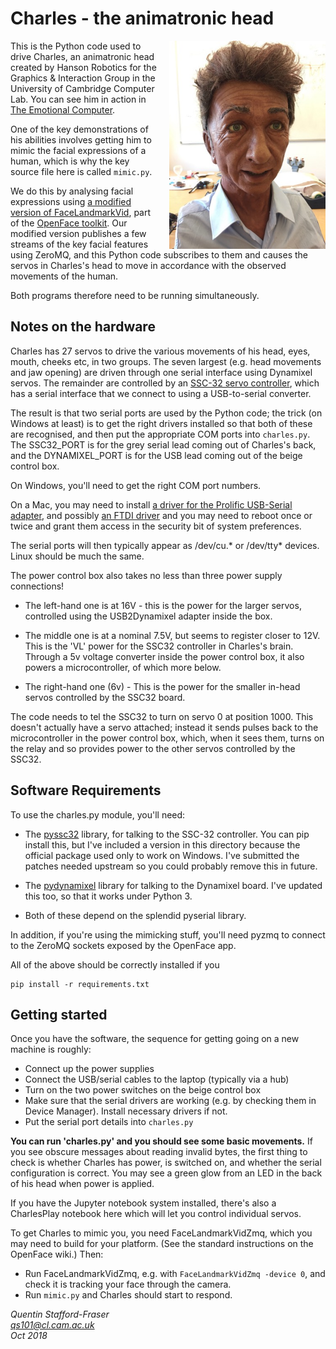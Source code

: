 # Charles - the animatronic head

<img src="charles.jpg" width="250" style="width: 250px; float:right; margin-left:20px;">

This is the Python code used to drive Charles, an animatronic head created by Hanson Robotics for the Graphics & Interaction Group in the University of Cambridge Computer Lab.  You can see him in action in [The Emotional Computer](http://www.sms.cam.ac.uk/media/1086225).

One of the key demonstrations of his abilities involves getting him to mimic the facial expressions of a human, which is why the key source file here is called `mimic.py`.  

We do this by analysing facial expressions using [a modified version of FaceLandmarkVid](https://github.com/quentinsf/OpenFace/tree/master/exe/FaceLandmarkVidZmq), part of the [OpenFace toolkit](https://github.com/TadasBaltrusaitis/OpenFace).  Our modified version publishes a few streams of the key facial features using ZeroMQ, and this Python code subscribes to them and causes the servos in Charles's head to move in accordance with the observed movements of the human.

Both programs therefore need to be running simultaneously.


##  Notes on the hardware

Charles has 27 servos to drive the various movements of his head, eyes, mouth, cheeks etc, in two groups.  The seven largest (e.g. head movements and jaw opening) are driven through one serial interface using Dynamixel servos.  The remainder are controlled by an [SSC-32 servo controller](http://www.lynxmotion.com/p-395-ssc-32-servo-controller.aspx), which has a serial interface that we connect to using a USB-to-serial converter.

The result is that two serial ports are used by the Python code; the trick (on Windows at least) is to get the right drivers installed so that both of these are recognised, and then put the appropriate COM ports into `charles.py`.  The SSC32_PORT is for the grey serial lead coming out of Charles's back, and the DYNAMIXEL_PORT is for the USB lead coming out of the beige control box.

On Windows, you'll need to get the right COM port numbers.

On a Mac, you may need to install [a driver for the Prolific USB-Serial adapter](http://www.prolific.com.tw/US/ShowProduct.aspx?p_id=229&pcid=41), and possibly [an FTDI driver](https://www.ftdichip.com/Drivers/VCP.htm) and you may need to reboot once or twice and grant them access in the security bit of system preferences.

The serial ports will then typically appear as /dev/cu.* or /dev/tty* devices.  Linux should be much the same.

The power control box also takes no less than three power supply connections! 

* The left-hand one is at 16V - this is the power for the larger servos, controlled using the USB2Dynamixel adapter inside the box.

* The middle one is at a nominal 7.5V, but seems to register closer to 12V. This is the 'VL' power for the SSC32 controller in Charles's brain. 
  Through a 5v voltage converter inside the power control box, it also powers a microcontroller, of which more below.

* The right-hand one (6v) - This is the power for the smaller in-head servos controlled by the SSC32 board.

The code needs to tel the SSC32 to turn on servo 0 at position 1000.  This doesn't actually have a servo attached; instead it sends pulses back to the microcontroller in the power control box, which, when it sees them, turns on the relay and so provides power to the other servos controlled by the SSC32.

## Software Requirements

To use the charles.py module, you'll need:

* The [pyssc32](https://pypi.org/project/pyssc32/) library, for talking to the SSC-32 controller.  You can pip install this, but I've included a version in this directory because the official package used only to work on Windows.  I've submitted the patches needed upstream so you could probably remove this in future.

* The [pydynamixel](https://pypi.org/project/pydynamixel/) library for talking to the Dynamixel board.  I've updated this too, so that it works under Python 3.

* Both of these depend on the splendid pyserial library.

In addition, if you're using the mimicking stuff, you'll need pyzmq to connect to the ZeroMQ sockets exposed by the OpenFace app.

All of the above should be correctly installed if you

    pip install -r requirements.txt


## Getting started

Once you have the software, the sequence for getting going on a new machine is roughly:

* Connect up the power supplies
* Connect the USB/serial cables to the laptop (typically via a hub)
* Turn on the two power switches on the beige control box
* Make sure that the serial drivers are working (e.g. by checking them in Device Manager).  Install necessary drivers if not. 
* Put the serial port details into `charles.py`

**You can run 'charles.py' and you should see some basic movements.**  If you see obscure messages about reading invalid bytes, the first thing to check is whether Charles has power, is switched on, and whether the serial configuration is correct.  You may see a green glow from an LED in the back of his head when power is applied.

If you have the Jupyter notebook system installed, there's also a CharlesPlay notebook here which will let you control individual servos.

To get Charles to mimic you, you need FaceLandmarkVidZmq, which you may need to build for your platform. (See the standard instructions on the OpenFace wiki.) Then:

* Run FaceLandmarkVidZmq, e.g. with `FaceLandmarkVidZmq -device 0`, and check it is tracking your face through the camera.
* Run `mimic.py` and Charles should start to respond.

*Quentin Stafford-Fraser*  
*qs101@cl.cam.ac.uk*  
*Oct 2018*  

